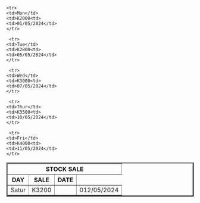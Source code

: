<DOCTYPE HTML>
<html>
  <title>STOCK SALE</title>
</html>
<body>
  <table border='3'>
    <tr>
      <th colspan='8'> STOCK SALE</th>
    </tr>
    <tr>
      <th> DAY</th>
      <th>SALE</th>
      <th>DATE</th>
    </tr>

    <tr>
    <td>Mon</td>
    <td>K2000<td>
    <td>01/05/2024</td>
    </tr>
    
     <tr>
    <td>Tue</td>
    <td>K2800<td>
    <td>05/05/2024</td>
    </tr>

     <tr>
    <td>Wed</td>
    <td>K3000<td>
    <td>07/05/2024</td>
    </tr>

     <tr>
    <td>Thur</td>
    <td>K3500<td>
    <td>10/05/2024</td>
    </tr>

     <tr>
    <td>Fri</td>
    <td>K4000<td>
    <td>11/05/2024</td>
    </tr>
    
 <tr>
    <td>Satur</td>
    <td>K3200<td>
    <td>012/05/2024</td>
    </tr>
    
    
    
</body>
